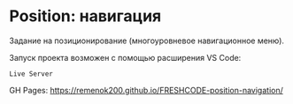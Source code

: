 # Position: навигация

Задание на позиционирование (многоуровневое навигационное меню).

Запуск проекта возможен с помощью расширения VS Code:

```
Live Server
```

GH Pages:
https://remenok200.github.io/FRESHCODE-position-navigation/